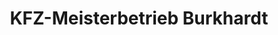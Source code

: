 ---
title: "KFZ-Meisterbetrieb Burkhardt"
url: /friedrichroda/kfz-meisterbetrieb-burkhardt/
shop: Autowerkstatt
---